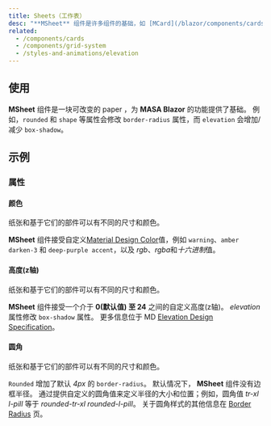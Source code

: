 ```yaml
---
title: Sheets（工作表）
desc: "**MSheet** 组件是许多组件的基础，如 [MCard](/blazor/components/cards), [MToolbar](/blazor/components/toolbars)等等。 可用属性是Material Design的基础 - 纸和立面（阴影）的概念。"
related:
  - /components/cards
  - /components/grid-system
  - /styles-and-animations/elevation
---
```


## 使用

**MSheet** 组件是一块可改变的 paper ，为 **MASA Blazor** 的功能提供了基础。 
例如，`rounded` 和 `shape` 等属性会修改 `border-radius` 属性，而 `elevation` 会增加/减少 `box-shadow`。

<sheets-usage></sheets-usage>

## 示例

### 属性

#### 颜色

纸张和基于它们的部件可以有不同的尺寸和颜色。

**MSheet** 组件接受自定义[Material Design Color](/blazor/styles-and-animations/colors)值，例如 `warning`、`amber darken-3`
和 `deep-purple accent`，以及 *rgb*、*rgba*和*十六进制*值。

<masa-example file="Examples.components.sheets.Color"></masa-example>

#### 高度(z轴)

纸张和基于它们的部件可以有不同的尺寸和颜色。

**MSheet** 组件接受一个介于 **0(默认值) 至 24** 之间的自定义高度(z轴)。 _elevation_ 属性修改 `box-shadow` 属性。 更多信息位于
MD [Elevation Design Specification](https://material.io/design/environment/elevation.html)。

<masa-example file="Examples.components.sheets.Elevation"></masa-example>

#### 圆角

纸张和基于它们的部件可以有不同的尺寸和颜色。

`Rounded` 增加了默认 _4px_ 的 `border-radius`。 默认情况下， **MSheet** 组件没有边框半径。 通过提供自定义的圆角值来定义半径的大小和位置；例如，圆角值 _tr-xl_ _l-pill_ 等于
_rounded-tr-xl_ _rounded-l-pill_。 关于圆角样式的其他信息在 [Border Radius](/blazor/styles-and-animations/border-radius) 页。

<masa-example file="Examples.components.sheets.Rounded"></masa-example>
